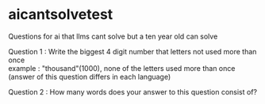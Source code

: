 # aicantsolvetest
Questions for ai that llms cant solve but a ten year old can solve

Question 1 :
Write the biggest 4 digit number that letters not used more than once   
example : "thousand"(1000),  none of the letters used more than once
(answer of this question differs in each language)

Question 2 :
How many words does your answer to this question consist of?
